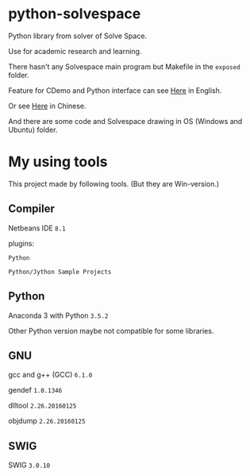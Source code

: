 python-solvespace
===

Python library from solver of Solve Space. 

Use for academic research and learning.

There hasn't any Solvespace main program but Makefile in the `exposed` folder.

Feature for CDemo and Python interface can see [Here](http://project.mde.tw/blog/slvs-library-functions.html) in English.

Or see [Here](http://project.mde.tw/blog/slvs-cheng-shi-ku-han-shi.html) in Chinese.

And there are some code and Solvespace drawing in OS (Windows and Ubuntu) folder.

My using tools
===

This project made by following tools. (But they are Win-version.)

Compiler
---

Netbeans IDE `8.1`

plugins:

```
Python

Python/Jython Sample Projects
```

Python
---

Anaconda 3 with Python `3.5.2`

Other Python version maybe not compatible for some libraries.

GNU
---

gcc and g++ (GCC) `6.1.0`

gendef `1.0.1346`

dlltool `2.26.20160125`

objdump `2.26.20160125`

SWIG
---

SWIG `3.0.10`